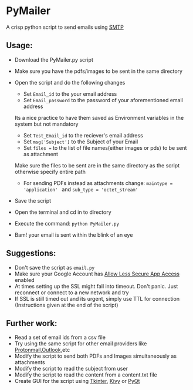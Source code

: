 # PyMailer 
A crisp python script to send emails using [SMTP](https://tools.ietf.org/html/rfc821.html)

## Usage: 
- Download the PyMailer.py script
- Make sure you have the pdfs/images to be sent in the same directory
- Open the script and do the following changes

  - Set ```Email_id``` to the your email address
  - Set ```Email_password``` to the password of your aforementioned email address
  
  Its a nice practice to have them saved as Environment variables in the system but not mandatory
  
  - Set ```Test_Email_id``` to the reciever's email address
  - Set ```msg['Subject']``` to the Subject of your Email
  - Set ```files =``` to the list of file names(either images or pds) to be sent as attachment
 
   Make sure the files to be sent are in the same directory as the script otherwise specify entire path
  - For sending PDFs instead  as attachments change: ```maintype = 'application' ``` and ```sub_type = 'octet_stream'```
- Save the script
- Open the terminal and cd in to directory 
- Execute the command: ```python PyMailer.py```
- Bam! your email is sent within the blink of an eye 

## Suggestions:
- Don't save the script as ```email.py```
- Make sure your Google Account has [Allow Less Secure App Access](https://myaccount.google.com/lesssecureapps) enabled
- At times setting up the SSL might fall into timeout. Don't panic. Just reconnect or connect to a new network and try
- If SSL is still timed out and its urgent, simply use TTL for connection (Instructions given at the end of the script)

## Further work:
- Read a set of email ids from a csv file
- Try using the same script for other email providers like [Protonmail](protonmail.com),[Outlook](https://outlook.live.com/owa/),etc
- Modify the script to send both PDFs and Images simultaneously as attachments
- Modify the script to read the subject from user
- Modify the script to read the content from  a content.txt file
- Create GUI for the script using [Tkinter](https://docs.python.org/3.8/library/tkinter.html), [Kivy](https://kivy.org/#home) or [PyQt](https://www.riverbankcomputing.com/static/Docs/PyQt5)
  

 
